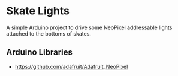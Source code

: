 Skate Lights
============

A simple Arduino project to drive some NeoPixel addressable lights attached to the bottoms
of skates.

Arduino Libraries
-----------------

- https://github.com/adafruit/Adafruit_NeoPixel
